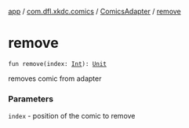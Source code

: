 [app](../../index.md) / [com.dfl.xkdc.comics](../index.md) / [ComicsAdapter](index.md) / [remove](./remove.md)

# remove

`fun remove(index: `[`Int`](https://kotlinlang.org/api/latest/jvm/stdlib/kotlin/-int/index.html)`): `[`Unit`](https://kotlinlang.org/api/latest/jvm/stdlib/kotlin/-unit/index.html)

removes comic from adapter

### Parameters

`index` - position of the comic to remove